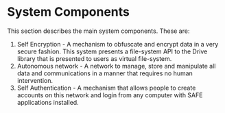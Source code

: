 # System Components

This section describes the main system components. These are:

1. Self Encryption - A mechanism to obfuscate and encrypt data in a very secure fashion. This system presents a file-system API to the Drive library that is presented to users as virtual file-system. 
2. Autonomous network - A network to manage, store and manipulate all data and communications in a manner that requires no human intervention.
3. Self Authentication - A mechanism that allows people to create accounts on this network and login from any computer with SAFE applications installed.


